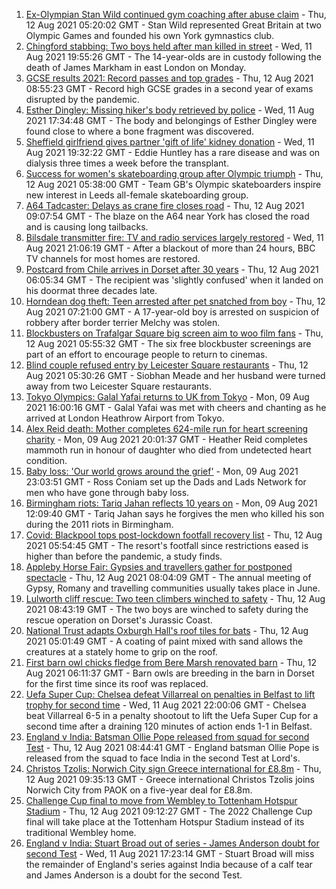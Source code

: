 1. [Ex-Olympian Stan Wild continued gym coaching after abuse claim](https://www.bbc.co.uk/news/uk-england-york-north-yorkshire-58169460) - Thu, 12 Aug 2021 05:20:02 GMT - Stan Wild represented Great Britain at two Olympic Games and founded his own York gymnastics club.
2. [Chingford stabbing: Two boys held after man killed in street](https://www.bbc.co.uk/news/uk-england-london-58181159) - Wed, 11 Aug 2021 19:55:26 GMT - The 14-year-olds are in custody following the death of James Markham in east London on Monday.
3. [GCSE results 2021: Record passes and top grades](https://www.bbc.co.uk/news/education-58174253) - Thu, 12 Aug 2021 08:55:23 GMT - Record high GCSE grades in a second year of exams disrupted by the pandemic.
4. [Esther Dingley: Missing hiker's body retrieved by police](https://www.bbc.co.uk/news/uk-england-tyne-58176416) - Wed, 11 Aug 2021 17:34:48 GMT - The body and belongings of Esther Dingley were found close to where a bone fragment was discovered.
5. [Sheffield girlfriend gives partner 'gift of life' kidney donation](https://www.bbc.co.uk/news/uk-england-south-yorkshire-58178126) - Wed, 11 Aug 2021 19:32:22 GMT - Eddie Huntley has a rare disease and was on dialysis three times a week before the transplant.
6. [Success for women's skateboarding group after Olympic triumph](https://www.bbc.co.uk/news/uk-england-leeds-58178634) - Thu, 12 Aug 2021 05:38:00 GMT - Team GB's Olympic skateboarders inspire new interest in Leeds all-female skateboarding group.
7. [A64 Tadcaster: Delays as crane fire closes road](https://www.bbc.co.uk/news/uk-england-york-north-yorkshire-58184494) - Thu, 12 Aug 2021 09:07:54 GMT - The blaze on the A64 near York has closed the road and is causing long tailbacks.
8. [Bilsdale transmitter fire: TV and radio services largely restored](https://www.bbc.co.uk/news/uk-england-tees-58181439) - Wed, 11 Aug 2021 21:06:19 GMT - After a blackout of more than 24 hours, BBC TV channels for most homes are restored.
9. [Postcard from Chile arrives in Dorset after 30 years](https://www.bbc.co.uk/news/uk-england-hampshire-58179661) - Thu, 12 Aug 2021 06:05:34 GMT - The recipient was 'slightly confused' when it landed on his doormat three decades late.
10. [Horndean dog theft: Teen arrested after pet snatched from boy](https://www.bbc.co.uk/news/uk-england-hampshire-58183673) - Thu, 12 Aug 2021 07:21:00 GMT - A 17-year-old boy is arrested on suspicion of robbery after border terrier Melchy was stolen.
11. [Blockbusters on Trafalgar Square big screen aim to woo film fans](https://www.bbc.co.uk/news/uk-england-london-58179244) - Thu, 12 Aug 2021 05:55:32 GMT - The six free blockbuster screenings are part of an effort to encourage people to return to cinemas.
12. [Blind couple refused entry by Leicester Square restaurants](https://www.bbc.co.uk/news/uk-england-london-58176720) - Thu, 12 Aug 2021 05:30:26 GMT - Siobhan Meade and her husband were turned away from two Leicester Square restaurants.
13. [Tokyo Olympics: Galal Yafai returns to UK from Tokyo](https://www.bbc.co.uk/news/uk-england-birmingham-58151399) - Mon, 09 Aug 2021 16:00:16 GMT - Galal Yafai was met with cheers and chanting as he arrived at London Heathrow Airport from Tokyo.
14. [Alex Reid death: Mother completes 624-mile run for heart screening charity](https://www.bbc.co.uk/news/uk-england-south-yorkshire-58152905) - Mon, 09 Aug 2021 20:01:37 GMT - Heather Reid completes mammoth run in honour of daughter who died from undetected heart condition.
15. [Baby loss: 'Our world grows around the grief'](https://www.bbc.co.uk/news/uk-england-london-58146834) - Mon, 09 Aug 2021 23:03:51 GMT - Ross Coniam set up the Dads and Lads Network for men who have gone through baby loss.
16. [Birmingham riots: Tariq Jahan reflects 10 years on](https://www.bbc.co.uk/news/uk-england-birmingham-58147894) - Mon, 09 Aug 2021 12:09:40 GMT - Tariq Jahan says he forgives the men who killed his son during the 2011 riots in Birmingham.
17. [Covid: Blackpool tops post-lockdown footfall recovery list](https://www.bbc.co.uk/news/uk-england-lancashire-58170980) - Thu, 12 Aug 2021 05:54:45 GMT - The resort's footfall since restrictions eased is higher than before the pandemic, a study finds.
18. [Appleby Horse Fair: Gypsies and travellers gather for postponed spectacle](https://www.bbc.co.uk/news/uk-england-cumbria-58184220) - Thu, 12 Aug 2021 08:04:09 GMT - The annual meeting of Gypsy, Romany and travelling communities usually takes place in June.
19. [Lulworth cliff rescue: Two teen climbers winched to safety](https://www.bbc.co.uk/news/uk-england-dorset-58185121) - Thu, 12 Aug 2021 08:43:19 GMT - The two boys are winched to safety during the rescue operation on Dorset's Jurassic Coast.
20. [National Trust adapts Oxburgh Hall's roof tiles for bats](https://www.bbc.co.uk/news/uk-england-norfolk-58172302) - Thu, 12 Aug 2021 05:01:49 GMT - A coating of paint mixed with sand allows the creatures at a stately home to grip on the roof.
21. [First barn owl chicks fledge from Bere Marsh renovated barn](https://www.bbc.co.uk/news/uk-england-dorset-58172740) - Thu, 12 Aug 2021 06:11:37 GMT - Barn owls are breeding in the barn in Dorset for the first time since its roof was replaced.
22. [Uefa Super Cup: Chelsea defeat Villarreal on penalties in Belfast to lift trophy for second time](https://www.bbc.co.uk/sport/football/58157867) - Wed, 11 Aug 2021 22:00:06 GMT - Chelsea beat Villarreal 6-5 in a penalty shootout to lift the Uefa Super Cup for a second time after a draining 120 minutes of action ends 1-1 in Belfast.
23. [England v India: Batsman Ollie Pope released from squad for second Test](https://www.bbc.co.uk/sport/cricket/58185438) - Thu, 12 Aug 2021 08:44:41 GMT - England batsman Ollie Pope is released from the squad to face India in the second Test at Lord's.
24. [Christos Tzolis: Norwich City sign Greece international for £8.8m](https://www.bbc.co.uk/sport/football/58185642) - Thu, 12 Aug 2021 09:35:13 GMT - Greece international Christos Tzolis joins Norwich City from PAOK on a five-year deal for £8.8m.
25. [Challenge Cup final to move from Wembley to Tottenham Hotspur Stadium](https://www.bbc.co.uk/sport/rugby-league/58185334) - Thu, 12 Aug 2021 09:12:27 GMT - The 2022 Challenge Cup final will take place at the Tottenham Hotspur Stadium instead of its traditional Wembley home.
26. [England v India: Stuart Broad out of series - James Anderson doubt for second Test](https://www.bbc.co.uk/sport/cricket/58169608) - Wed, 11 Aug 2021 17:23:14 GMT - Stuart Broad will miss the remainder of England's series against India because of a calf tear and James Anderson is a doubt for the second Test.
